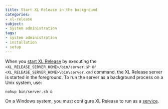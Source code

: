 ```yaml
---
title: Start XL Release in the background
categories:
- xl-release
subject:
- System administration
tags:
- system administration
- installation
- setup
---
```


When you [start XL Release](/xl-release/how-to/start-xl-release.html) by executing the `<XL_RELEASE_SERVER_HOME>/bin/server.sh` or `<XL_RELEASE_SERVER_HOME>\bin\server.cmd` command, the XL Release server is started in the foreground. To run the server as a background process on a Unix system, use:

    nohup bin/server.sh &

On a Windows system, you must configure XL Release to run as a [service](/xl-deploy/how-to/install-xl-deploy-as-a-service.html).
